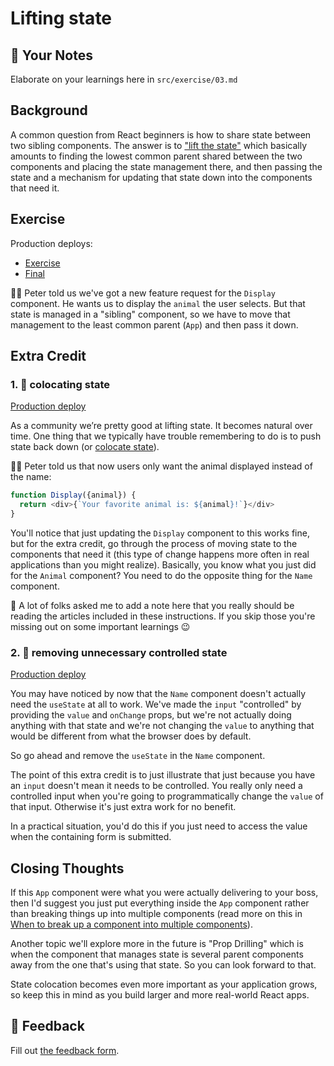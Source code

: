 # Lifting state

## 📝 Your Notes

Elaborate on your learnings here in `src/exercise/03.md`

## Background

A common question from React beginners is how to share state between two sibling
components. The answer is to
["lift the state"](https://reactjs.org/docs/lifting-state-up.html) which
basically amounts to finding the lowest common parent shared between the two
components and placing the state management there, and then passing the state
and a mechanism for updating that state down into the components that need it.

## Exercise

Production deploys:

- [Exercise](https://react-hooks-next.netlify.app/isolated/exercise/03.tsx)
- [Final](https://react-hooks-next.netlify.app/isolated/final/03.tsx)

👨‍💼 Peter told us we've got a new feature request for the `Display` component. He
wants us to display the `animal` the user selects. But that state is managed in
a "sibling" component, so we have to move that management to the least common
parent (`App`) and then pass it down.

## Extra Credit

### 1. 💯 colocating state

[Production deploy](https://react-hooks-next.netlify.app/isolated/final/03.extra-1.tsx)

As a community we’re pretty good at lifting state. It becomes natural over time.
One thing that we typically have trouble remembering to do is to push state back
down (or
[colocate state](https://kentcdodds.com/blog/state-colocation-will-make-your-react-app-faster)).

👨‍💼 Peter told us that now users only want the animal displayed instead of the
name:

```javascript
function Display({animal}) {
  return <div>{`Your favorite animal is: ${animal}!`}</div>
}
```

You'll notice that just updating the `Display` component to this works fine, but
for the extra credit, go through the process of moving state to the components
that need it (this type of change happens more often in real applications than
you might realize). Basically, you know what you just did for the `Animal`
component? You need to do the opposite thing for the `Name` component.

🦉 A lot of folks asked me to add a note here that you really should be reading
the articles included in these instructions. If you skip those you're missing
out on some important learnings 😉

### 2. 💯 removing unnecessary controlled state

[Production deploy](https://react-hooks-next.netlify.app/isolated/final/03.extra-2.tsx)

You may have noticed by now that the `Name` component doesn't actually need the
`useState` at all to work. We've made the `input` "controlled" by providing the
`value` and `onChange` props, but we're not actually doing anything with that
state and we're not changing the `value` to anything that would be different
from what the browser does by default.

So go ahead and remove the `useState` in the `Name` component.

The point of this extra credit is to just illustrate that just because you have
an `input` doesn't mean it needs to be controlled. You really only need a
controlled input when you're going to programmatically change the `value` of
that input. Otherwise it's just extra work for no benefit.

In a practical situation, you'd do this if you just need to access the value
when the containing form is submitted.

## Closing Thoughts

If this `App` component were what you were actually delivering to your boss,
then I'd suggest you just put everything inside the `App` component rather than
breaking things up into multiple components (read more on this in
[When to break up a component into multiple components](https://kentcdodds.com/blog/when-to-break-up-a-component-into-multiple-components)).

Another topic we'll explore more in the future is "Prop Drilling" which is when
the component that manages state is several parent components away from the one
that's using that state. So you can look forward to that.

State colocation becomes even more important as your application grows, so keep
this in mind as you build larger and more real-world React apps.

## 🦉 Feedback

Fill out
[the feedback form](https://ws.kcd.im/?ws=React%20Hooks%20%F0%9F%8E%A3&e=03%3A%20Lifting%20state&em=).
